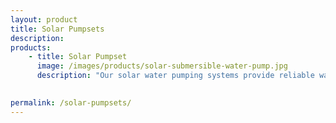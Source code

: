 ```yaml
---
layout: product
title: Solar Pumpsets
description: 
products:
    - title: Solar Pumpset
      image: /images/products/solar-submersible-water-pump.jpg
      description: "Our solar water pumping systems provide reliable water supply at low costs. We offer a wide range of power pumps 1 - 20 HP. Available for both Single and 3-phase. The installation is done with utmost care and the systems are guaranteed with a full service warranty for 5 years." 

      
permalink: /solar-pumpsets/
---
```

